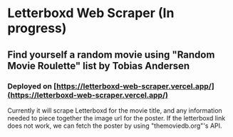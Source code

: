 # Letterboxd Web Scraper (In progress)
## Find yourself a random movie using "Random Movie Roulette" list by Tobias Andersen

### Deployed on [https://letterboxd-web-scraper.vercel.app/](https://letterboxd-web-scraper.vercel.app/)

Currently it will scrape Letterboxd for the movie title, and any information needed to piece together the image url for the poster.
If the letterboxd link does not work, we can fetch the poster by using "themoviedb.org"'s API.

